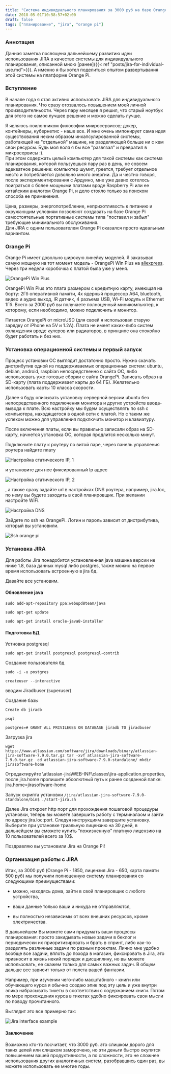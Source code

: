 ```yaml
---
title: "Система индивидуального планирования за 3000 руб на базе Orange Pi и Jira"
date: 2018-05-01T10:58:57+02:00
draft: false
tags: ["планирование", "jira", "orange pi"]
---
```


### Аннотация
Данная заметка посвящена дальнейшему развитию идеи использования JIRA в качестве системы для индивидуального планирования, описанной мною [ранее]({{< ref "posts/jira-for-individual-use.md">}}). 
А именно я бы хотел поделиться опытом развертывания этой системы на платформе Orange Pi.

### Вступление
В начале года я стал активно использовать JIRA для индивидуального планирования. 
Что сразу отозвалось повышением моей личной производителньости.
Через пару месяцев я решил, что старый ноутбук для этого не самое лучшее решение и можно сделать лучше. 

Я являюсь поклонником философии микросервисов; докер, контейнеры, кубернетис - наше все. 
И мне очень импонирует сама идея существования неким образом инкапсулированной системы, работающей на "отдельной" машине, не разделяющей больше ни с кем свои ресурсы. 
Будь моя воля я бы все "развязал" и превратил в микросервисы :).  
При этом содержать целый компьютер для такой системы как система планирования, которой пользуешься пару раз в день, не совсем адекватное решение: компьютер шумит, греется, требует отдельное место и потребляется довольно много энергии.
Да и честно говоря, после экспериментирования с Ардуино, мне уже давно хотелось поиграться с более мощными платами вроде Raspberry Pi или ее китайским аналогом Orange Pi, и дело стояло только за поиском способа ее применения. 

Цена, размеры, энергопотребление, неприхотливость к питанию и окружающим условиям позволяют создавать на базе Orange Pi самостоятельные портативные системы типа "поставил и забыл" требующие минимального обслуживания.   
Для JIRA с одним пользователем Orange Pi оказался просто идеальным вариантом. 


### Orange Pi
Orange Pi имеет довольно широкую линейку моделей.
Я заказывал самую мощную на тот момент модель - OrangePi Win Plus на [aliexpress](https://ru.aliexpress.com/item/Orange-Pi-Win-Plus-Development-Board-A64-Quad-core-Support-linux-and-android-Beyond-Raspberry-Pi/32803012893.html?spm=a2g0s.9042311.0.0.3ZdvMD). 
Через три недели коробочка с платой была уже у меня.  


![OrangePi Win Plus](/static/orangePi.jpg) 

OrangePi Win Plus  это плата размером с кредитную карту, имеющая на борту: 2Гб оперативной памяти, 4х ядерный процессор A64, bluetooth, видео и аудио выход, IR датчик, 4 разъема USB,  Wi-Fi модуль и  Ethernet 1Гб. 
Всего за 2000 руб вы получаете полноценный миникомпьютер, к которому, если необходимо, можно подключить и монитор.  

Питается OrangePi от microUSD (для своей я использовал старую зарядку от iPhone на 5V и 1.2А). 
Плата не имеет каких-либо систем охлаждения вроде кулеров или радиаторов, в принципе она спокойно будет работать и без них.


### Установка операционной системы и первый запуск
Процесс установки ОС выглядит достаточно просто. 
Нужно скачать дистрибутив одной из поддерживаемых операционных систем: ubuntu, debian, android, raspbian непосредственно с сайта ОС, либо использовать уже готовые сборки с сайта OrangePi. 
Записать образ на SD-карту (плата поддерживает карты до 64 ГБ). 
Желательно использовать карты 10 класса скорости. 

Далее я буду описывать установку серверной версии ubuntu без непосредственного подключения монитора и других устройств ввода-вывода к плате. 
Всю настройку мы будем осуществлять по ssh с компьютера, находящегося в одной сети с платой. 
Но с таким же успехом можно для управления подключить монитор и клавиатуру.

После включения платы, если вы правильно записали образ на SD-карту, начнется установка ОС, которая продлится несколько минут.  

Подключите плату к роутеру по витой паре, через панель управления роутера найдите плату 

![Настройка статического IP, 1](/static/router1.jpg) 

и установите для нее фиксированный Ip адрес

![Настройка статического IP, 2](/static/router2.jpg) 

, а также сразу задайте url в настройках DNS роутера, например, jira.loc, по нему вы будете заходить в свой планировщик. 
При желании настройте WiFi.

![Настройка DNS](/static/router3.jpg) 


Зайдете по ssh на OrangePi. 
Логин и пароль зависит от дистрибутива, который вы установили.

![Ssh orange pi](/static/terminal.jpg) 


### Установка JIRA
Для работы Jira понадобится установленная java машина версии не ниже 1.8, база данных mysql либо postgres, также можно на первое время использовать встроенную в jira бд.


Давайте все установим.

#### Обновление java

`sudo add-apt-repository ppa:webupd8team/java`

`sudo apt-get update`

`sudo apt-get install oracle-java8-installer`


#### Подготовка БД

Устновка postgresql

`sudo apt-get install postgresql postgresql-contrib`


Создание пользователя бд

`sudo -i -u postgres`

`createuser --interactive`

вводим Jiradbuser (superuser)


Создание базы

`Create db jiradb`

`psql`

`postgres=# GRANT ALL PRIVILEGES ON DATABASE jiradb TO jiradbuser`


Загрузка jira

`wget https://www.atlassian.com/software/jira/downloads/binary/atlassian-jira-software-7.9.0.tar.gz
 tar -xvf atlassian-jira-software-7.9.0.tar.gz 
 cd atlassian-jira-software-7.9.0-standalone/
 mkdir jirasoftware-home`

Отредактируйте  <installation-directory>\atlassian-jira\WEB-INF\classes\jira-application.properties, после jira.home пропишите абсолютный путь к ранее созданной папке:
jira.home=jirasoftware-home

Запуск скрипта установки
`/jira/atlassian-jira-software-7.9.0-standalone/bin$ ./start-jira.sh `


Далее Jira откроет http порт для прохождения пошаговой процедуры установки, теперь вы можете завершить работу с терминалаом и зайти по адресу jira.loc:port. 
Следуя инструкциям завершите установку. 
Выберите при установке триальную лицензию на 30 дней, в дальнейшем вы сможете купить “пожизненную” платную лицензию на 10 пользователей всего за 10$.

Поздравляю вы установили Jira на Orange Pi! 


### Организация работы с JIRA
Итак, за 3000 руб (Orange Pi - 1850, лицензия Jira - 650, карта памяти 500 руб) мы получили полноценную систему планирования со следующими преимуществами:
 
 - можно, находясь дома, зайти в свой планировщик с любого устройства,
 
 - ваши данные только ваши и никуда не отправляются, 
 
 - вы полностью независимы от всех внешних ресурсов, кроме электричества.


В дальнейшем Вы можете сами придумать ваши процессы планирования: просто закидывать новые задачи в беклог и периодически их приоритизировать и брать в спринт, либо как-то разделять различные задачи по разным проектам. 
Лично мне удобно вообще все задачи, вплоть до похода в магазин, фиксировать в Jira, это привносит в жизнь некий порядок и дисциплину, но вы можете использовать, ее скажем  только для самых важных задач. 
В общем дальше все зависит только от полета вашей фантазии.


Например, при изучении чего-либо масштабного - книги или обучающего курса я обычно создаю эпик под эту цель и уже внутри эпика набрасывать тикеты в соответствии с содержанием книги. 
Потом по мере прохождения курса в тикетах удобно фиксировать свои мысли по поводу прочитанного. 

Выглядит это все примерно так:

![Jira interface example](/static/jira2.jpg) 

#### Заключение

Возможно кто-то посчитает, что 3000 руб. это слишком дорого для таких целей или слишком заморочено, но эти деньги быстро окупятся повышением вашей продуктивности, а по сложности, это не сложнее использования других аналогичных систем, разобравшись один раз, вы можете использовать ее многие годы.